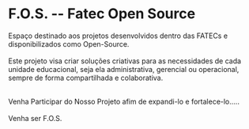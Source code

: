 # F.O.S. -- Fatec Open Source

Espaço destinado aos projetos desenvolvidos dentro das FATECs e disponibilizados como Open-Source.<br><br>
Este projeto visa criar soluções criativas para as necessidades de cada unidade educacional, seja ela administrativa, gerencial ou operacional, sempre de forma compartilhada e colaborativa.<br><br>

Venha Participar do Nosso Projeto afim de expandi-lo e fortalece-lo.....<br><br>
Venha ser F.O.S.

